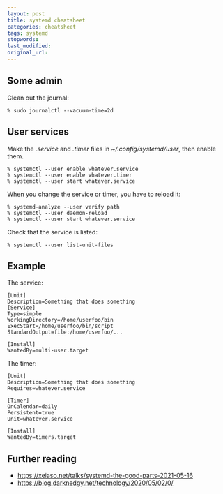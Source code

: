 ```yaml
---
layout: post
title: systemd cheatsheet
categories: cheatsheet
tags: systemd
stopwords:
last_modified:
original_url:
---
```


## Some admin

Clean out the journal:

	% sudo journalctl --vacuum-time=2d

## User services

Make the *.service* and *.timer* files in *~/.config/systemd/user*, then enable them.

	% systemctl --user enable whatever.service
	% systemctl --user enable whatever.timer
	% systemctl --user start whatever.service

When you change the service or timer, you have to reload it:

	% systemd-analyze --user verify path
	% systemctl --user daemon-reload
	% systemctl --user start whatever.service

Check that the service is listed:

	% systemctl --user list-unit-files

## Example

The service:

	[Unit]
	Description=Something that does something
	[Service]
	Type=simple
	WorkingDirectory=/home/userfoo/bin
	ExecStart=/home/userfoo/bin/script
	StandardOutput=file:/home/userfoo/...

	[Install]
	WantedBy=multi-user.target

The timer:

	[Unit]
	Description=Something that does something
	Requires=whatever.service

	[Timer]
	OnCalendar=daily
	Persistent=true
	Unit=whatever.service

	[Install]
	WantedBy=timers.target

## Further reading

* https://xeiaso.net/talks/systemd-the-good-parts-2021-05-16
* https://blog.darknedgy.net/technology/2020/05/02/0/
